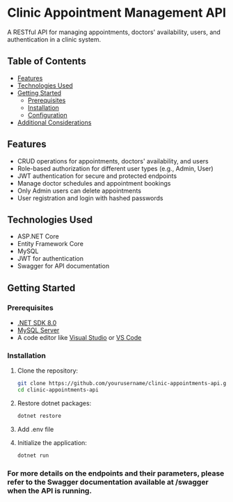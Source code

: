 # Clinic Appointment Management API
A RESTful API for managing appointments, doctors' availability, users, and authentication in a clinic system.

## Table of Contents
- [Features](#features)
- [Technologies Used](#technologies-used)
- [Getting Started](#getting-started)
  - [Prerequisites](#prerequisites)
  - [Installation](#installation)
  - [Configuration](#configuration)
- [Additional Considerations](#additional-considerations)

## Features
- CRUD operations for appointments, doctors' availability, and users
- Role-based authorization for different user types (e.g., Admin, User)
- JWT authentication for secure and protected endpoints
- Manage doctor schedules and appointment bookings
- Only Admin users can delete appointments
- User registration and login with hashed passwords

## Technologies Used
- ASP.NET Core
- Entity Framework Core
- MySQL
- JWT for authentication
- Swagger for API documentation

## Getting Started

### Prerequisites
- [.NET SDK 8.0](https://dotnet.microsoft.com/download/dotnet)
- [MySQL Server](https://dev.mysql.com/downloads/)
- A code editor like [Visual Studio](https://visualstudio.microsoft.com/) or [VS Code](https://code.visualstudio.com/)

### Installation
1. Clone the repository:
   ```bash
   git clone https://github.com/yourusername/clinic-appointments-api.git
   cd clinic-appointments-api

2. Restore dotnet packages:
   ```bash
   dotnet restore

3. Add .env file

4. Initialize the application:
   ```bash
   dotnet run

### For more details on the endpoints and their parameters, please refer to the Swagger documentation available at /swagger when the API is running.